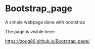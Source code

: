 # Bootstrap_page
A simple webpage done with bootstrap

The page is visible here:

https://zoug86.github.io/Bootstrap_page/
